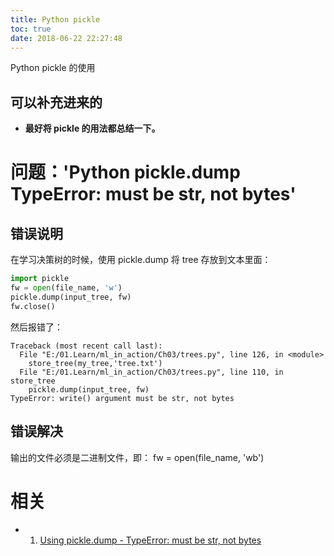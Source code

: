 ```yaml
---
title: Python pickle
toc: true
date: 2018-06-22 22:27:48
---
```

Python pickle 的使用


## 可以补充进来的
  * **最好将 pickle 的用法都总结一下。**




# 问题：'Python pickle.dump TypeError: must be str, not bytes'
## 错误说明

在学习决策树的时候，使用 pickle.dump 将 tree 存放到文本里面：

```py
import pickle
fw = open(file_name, 'w')
pickle.dump(input_tree, fw)
fw.close()
```

然后报错了：

```text
Traceback (most recent call last):
  File "E:/01.Learn/ml_in_action/Ch03/trees.py", line 126, in <module>
    store_tree(my_tree,'tree.txt')
  File "E:/01.Learn/ml_in_action/Ch03/trees.py", line 110, in store_tree
    pickle.dump(input_tree, fw)
TypeError: write() argument must be str, not bytes
```

## 错误解决
输出的文件必须是二进制文件，即： fw = open(file_name, 'wb')



# 相关
-   1. [Using pickle.dump - TypeError: must be str, not bytes](https://stackoverflow.com/questions/13906623/using-pickle-dump-typeerror-must-be-str-not-bytes)
